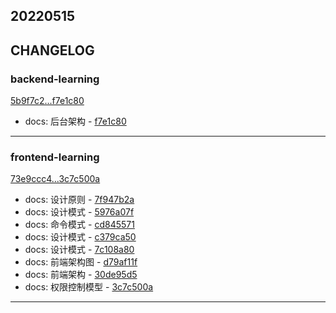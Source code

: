 ## 20220515

## CHANGELOG

### backend-learning

[5b9f7c2...f7e1c80](https://github.com/zhbhun/backend-learning/compare/5b9f7c2...f7e1c80)

* docs: 后台架构 - [f7e1c80](https://github.com/zhbhun/backend-learning/commit/f7e1c805167a126fa2e9d69cbbbd7d5153b783a5)

---

### frontend-learning

[73e9ccc4...3c7c500a](https://github.com/zhbhun/frontend-learning/compare/73e9ccc4...3c7c500a)

* docs: 设计原则 - [7f947b2a](https://github.com/zhbhun/frontend-learning/commit/7f947b2a591007ead80bfddbfcf5a9bdb028fb6e)
* docs: 设计模式 - [5976a07f](https://github.com/zhbhun/frontend-learning/commit/5976a07f00a781a9b52d14edaf5ad0f15c8e7edb)
* docs: 命令模式 - [cd845571](https://github.com/zhbhun/frontend-learning/commit/cd84557190bb14dd06b09475427a0a364218db7b)
* docs: 设计模式 - [c379ca50](https://github.com/zhbhun/frontend-learning/commit/c379ca50239705317e8be4d9cb96153ede442f59)
* docs: 设计模式 - [7c108a80](https://github.com/zhbhun/frontend-learning/commit/7c108a802cae53569c722ae2ff5f3e6e37738d21)
* docs: 前端架构图 - [d79af11f](https://github.com/zhbhun/frontend-learning/commit/d79af11f1107fcb81d26ef9bc71bb5cca6316e85)
* docs: 前端架构 - [30de95d5](https://github.com/zhbhun/frontend-learning/commit/30de95d538f2e24112b25dfe02ec3109f77da85f)
* docs: 权限控制模型 - [3c7c500a](https://github.com/zhbhun/frontend-learning/commit/3c7c500a4325f32e939456d69ee8ae8699c8ddba)

---

